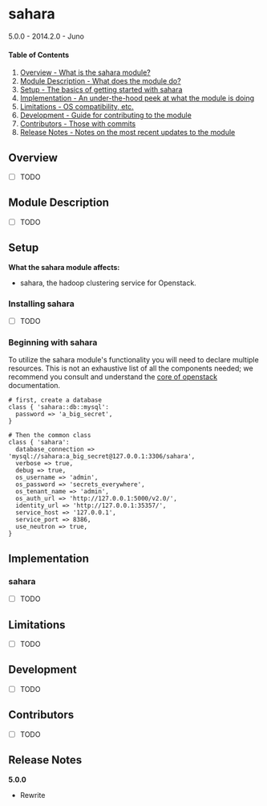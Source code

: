 sahara
======

5.0.0 - 2014.2.0 - Juno

#### Table of Contents

1. [Overview - What is the sahara module?](#overview)
2. [Module Description - What does the module do?](#module-description)
3. [Setup - The basics of getting started with sahara](#setup)
4. [Implementation - An under-the-hood peek at what the module is doing](#implementation)
5. [Limitations - OS compatibility, etc.](#limitations)
6. [Development - Guide for contributing to the module](#development)
7. [Contributors - Those with commits](#contributors)
8. [Release Notes - Notes on the most recent updates to the module](#release-notes)

Overview
--------

- [ ] TODO

Module Description
------------------

- [ ] TODO

Setup
-----

**What the sahara module affects:**

* sahara, the hadoop clustering service for Openstack.

### Installing sahara

- [ ] TODO

### Beginning with sahara

To utilize the sahara module's functionality you will need to declare multiple
resources.  This is not an exhaustive list of all the components needed; we
recommend you consult and understand the
[core of openstack](http://docs.openstack.org) documentation.

```puppet
# first, create a database
class { 'sahara::db::mysql':
  password => 'a_big_secret',
}

# Then the common class
class { 'sahara':
  database_connection => 'mysql://sahara:a_big_secret@127.0.0.1:3306/sahara',
  verbose => true,
  debug => true,
  os_username => 'admin',
  os_password => 'secrets_everywhere',
  os_tenant_name => 'admin',
  os_auth_url => 'http://127.0.0.1:5000/v2.0/',
  identity_url => 'http://127.0.0.1:35357/',
  service_host => '127.0.0.1',
  service_port => 8386,
  use_neutron => true,
}
```

Implementation
--------------

### sahara

- [ ] TODO

Limitations
-----------

- [ ] TODO

Development
-----------

- [ ] TODO

Contributors
------------

- [ ] TODO

Release Notes
-------------

**5.0.0**

* Rewrite
